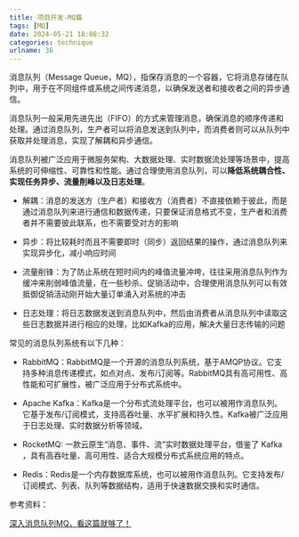 ```yaml
---
title: 项目开发-MQ篇
tags: [MQ]
date: 2024-05-21 18:08:32
categories: technique
urlname: 36
---
```



消息队列（Message Queue，MQ），指保存消息的一个容器，它将消息存储在队列中，用于在不同组件或系统之间传递消息，以确保发送者和接收者之间的异步通信。

消息队列一般采用先进先出（FIFO）的方式来管理消息，确保消息的顺序传递和处理。通过消息队列，生产者可以将消息发送到队列中，而消费者则可以从队列中获取并处理消息，实现了解耦和异步通信。

消息队列被广泛应用于微服务架构、大数据处理、实时数据流处理等场景中，提高系统的可伸缩性、可靠性和性能。通过合理使用消息队列，可以**降低系统耦合性、实现任务异步、流量削峰以及日志处理**。

- 解耦：消息的发送方（生产者）和接收方（消费者）不直接依赖于彼此，而是通过消息队列来进行通信和数据传递，只要保证消息格式不变，生产者和消费者并不需要彼此联系，也不需要受对方的影响

- 异步：将比较耗时而且不需要即时（同步）返回结果的操作，通过消息队列来实现异步化，减小响应时间

- 流量削锋：为了防止系统在短时间内的峰值流量冲垮，往往采用消息队列作为缓冲来削弱峰值流量，在一些秒杀、促销活动中，合理使用消息队列可以有效抵御促销活动刚开始大量订单涌入对系统的冲击

- 日志处理：将日志数据发送到消息队列中，然后由消费者从消息队列中读取这些日志数据并进行相应的处理，比如Kafka的应用，解决大量日志传输的问题


常见的消息队列系统有以下几种：

- RabbitMQ：RabbitMQ是一个开源的消息队列系统，基于AMQP协议。它支持多种消息传递模式，如点对点、发布/订阅等。RabbitMQ具有高可用性、高性能和可扩展性，被广泛应用于分布式系统中。

- Apache Kafka：Kafka是一个分布式流处理平台，也可以被用作消息队列。它基于发布/订阅模式，支持高吞吐量、水平扩展和持久性。Kafka被广泛应用于日志处理、实时数据分析等领域。

- RocketMQ: 一款云原生“消息、事件、流”实时数据处理平台，借鉴了 Kafka ，具有高吞吐量、高可用性、适合大规模分布式系统应用的特点。

- Redis：Redis是一个内存数据库系统，也可以被用作消息队列。它支持发布/订阅模式、列表、队列等数据结构，适用于快速数据交换和实时通信。






参考资料：

[深入消息队列MQ，看这篇就够了！][1]









[1]:https://zhuanlan.zhihu.com/p/431149128